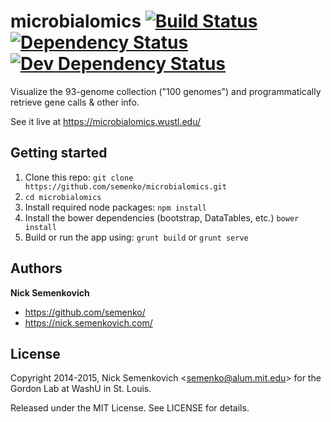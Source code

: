 microbialomics [![Build Status](https://travis-ci.org/semenko/microbialomics.svg?branch=master)](https://travis-ci.org/semenko/microbialomics) [![Dependency Status](https://gemnasium.com/semenko/microbialomics.png)](https://gemnasium.com/semenko/microbialomics) [![Dev Dependency Status](https://david-dm.org/semenko/microbialomics/dev-status.svg?theme=shields.io)](https://david-dm.org/semenko/microbialomics#info=devDependencies)
==============

Visualize the 93-genome collection ("100 genomes") and programmatically retrieve gene calls &amp; other info.

See it live at https://microbialomics.wustl.edu/

## Getting started
1. Clone this repo: `git clone https://github.com/semenko/microbialomics.git`
2. `cd microbialomics`
3. Install required node packages: `npm install`
4. Install the bower dependencies (bootstrap, DataTables, etc.) `bower install`
5. Build or run the app using: `grunt build` or `grunt serve`


## Authors
**Nick Semenkovich**

+ https://github.com/semenko/
+ https://nick.semenkovich.com/

## License
Copyright 2014-2015, Nick Semenkovich \<semenko@alum.mit.edu\> for the Gordon Lab at WashU in St. Louis.

Released under the MIT License. See LICENSE for details.
